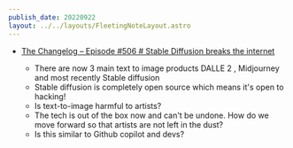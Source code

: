 ```yaml
---
publish_date: 20220922    
layout: ../../layouts/FleetingNoteLayout.astro
---
```

- [The Changelog – Episode #506 # Stable Diffusion breaks the internet](https://changelog.com/podcast/506)
 
	- There are now 3 main text to image products DALLE 2 , Midjourney and most recently  Stable diffusion
	- Stable diffusion is completely open source which means it's open to hacking!
	- Is text-to-image harmful to artists?
	- The tech is out of the box now and can't be undone. How do we move forward so that artists are not left in the dust?
	- Is this similar to Github copilot and devs?


